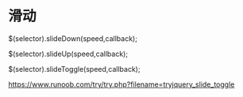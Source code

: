 # 滑动

$(selector).slideDown(speed,callback);

$(selector).slideUp(speed,callback);

$(selector).slideToggle(speed,callback);

https://www.runoob.com/try/try.php?filename=tryjquery_slide_toggle
